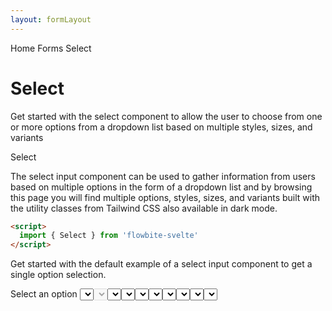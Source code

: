 ```yaml
---
layout: formLayout
---
```


<script>
import { Htwo, ExampleDiv, GitHubSource, CompoDescription, TableProp, TableDefaultRow} from '../../utils'
import { Label, Dropdown, DropdownItem, Select, Breadcrumb, BreadcrumbItem, Badge, CloseButton} from '$lib'
import { ChevronDown } from 'svelte-heros'
import { Us, De, It, Cn } from 'svelte-flag-icons'

import componentProps from '../../props/Select.json'
let items = componentProps.props

let propHeader = ['Name', 'Type', 'Default']
let divClass='w-full relative overflow-x-auto shadow-md sm:rounded-lg py-4'
let theadClass ='text-xs text-gray-700 uppercase bg-gray-50 dark:bg-gray-700 dark:text-white'

let selected;
let selectedArr = ['ca'];

let countries = [
  {value:"us", name: "United States"},
  {value:"ca", name: "Canada"},
  {value:"fr", name: "France"},
]

let states = [
  {value:"CA", name:"California"},
  {value:"TX", name:"Texas"},
  {value:"WH", name:"Washinghton"},
  {value:"FL", name:"Florida"},
  {value:"VG", name:"Virginia"},
  {value:"GE", name:"Georgia"},
  {value:"MI", name:"Michigan"}
]

</script>

<Breadcrumb>
  <BreadcrumbItem href="/" home >Home</BreadcrumbItem>
  <BreadcrumbItem href="/forms/" rel="external">Forms</BreadcrumbItem>
  <BreadcrumbItem>Select</BreadcrumbItem>
</Breadcrumb>

<h1 class="text-3xl w-full dark:text-white pt-8 pb-4">Select</h1>

<CompoDescription>Get started with the select component to allow the user to choose from one or more options from a dropdown list based on multiple styles, sizes, and variants</CompoDescription>

<ExampleDiv>
<GitHubSource href="forms/Select.svelte">Select</GitHubSource>
</ExampleDiv>

The select input component can be used to gather information from users based on multiple options in the form of a dropdown list and by browsing this page you will find multiple options, styles, sizes, and variants built with the utility classes from Tailwind CSS also available in dark mode.

<Htwo label="Setup" />

```html
<script>
  import { Select } from 'flowbite-svelte'
</script>
```

<Htwo label="Select input example" />

Get started with the default example of a select input component to get a single option selection.

<ExampleDiv>
<Label>Select an option
  <Select class="mt-2" items={countries} bind:value={selected} />
</Label>
</ExampleDiv>

```html
<script>
  import { Select} from 'flowbite-svelte'

  let selected;

  let countries = [
    {value:"us", name: "United States"},
    {value:"ca", name: "Canada"},
    {value:"fr", name: "France"},
  ]

</script>


<Label>Select an option
  <Select class="mt-2" items={countries} bind:value={selected} />
</Label>

```
<!--
<Htwo label="Multiple options" />

Apply the multiple attribute to the select component to allow users to select one or more options.

TODO: Select with `multiple` prop and wrapped in component causes issues in Svelte.
TODO: This is similar to the checkbox' `bind:group` issue.

<ExampleDiv>
<Label >Select options
    <Select multiple items={countries} bind:selected={selectedArr}/>
</Label>
</ExampleDiv>

```html
<script>
  let selectedArr = [];
</script>

<Label >Select options
    <Select multiple items={countries} bind:selected={selectedArr} />
</Label>

Selected: {selectedArr}
```
-->

<Htwo label="Disabled state" />

Apply the disable state to the select component to disallow the selection of new options.

<ExampleDiv>
<Label for="select-disabled" class="mb-2">Disabled select</Label>
<Select id="select-disabled" disabled items={countries} placeholder="You can't select anything..." />
</ExampleDiv>

```html
<Label for="select-disabled" class="mb-2">Disabled select</Label>
<Select id="select-disabled" disabled items={countries} placeholder="You can't select anything..." />
```

<Htwo label="Underline select" />

Use the underline style for the select component as an alternative appearance.

<ExampleDiv>
  <Label for="select-underline" class="sr-only">Underline select</Label>
  <Select id="select-underline" underline class="mt-2" items={countries} />
</ExampleDiv>

```html
  <Label for="select-underline" class="sr-only">Underline select</Label>
  <Select id="select-underline" underline class="mt-2" items={countries} />
```

<Htwo label="Select with dropdown" />

Use this example if you want to create a multi-level dropdown and select component combination.

<ExampleDiv>
  <div class="flex">
    <Dropdown>
      <button slot="trigger" id="states-button" data-dropdown-toggle="dropdown-states" class="flex-shrink-0 z-10 inline-flex items-center py-2.5 px-4 text-sm font-medium text-center text-gray-500 bg-gray-100 border border-gray-300 rounded-l-lg hover:bg-gray-200 focus:ring-4 focus:outline-none focus:ring-gray-100 dark:bg-gray-700 dark:hover:bg-gray-600 dark:focus:ring-gray-700 dark:text-white dark:border-gray-600" type="button">
        <Us size="18" class="mr-2"/>
        USA 
        <ChevronDown size="14" class="ml-2"/>
      </button>
      <DropdownItem class="flex items-center">
        <Us size="16" class="mr-2"/>
        United States
      </DropdownItem>
      <DropdownItem class="flex items-center">
        <De size="16" class="mr-2"/>
        Germany
      </DropdownItem>
      <DropdownItem class="flex items-center">
        <It size="16" class="mr-2"/>
        Italy
      </DropdownItem>
      <DropdownItem class="flex items-center">
        <Cn size="16" class="mr-2"/>
        China
      </DropdownItem>
    </Dropdown>
    <Select items={states} placeholder="Choose the state" class="!rounded-l-none"/>
  </div>
</ExampleDiv>

```html
<script>
import { Us, De, It, Cn } from 'svelte-flag-icons'
</script>

<div class="flex">
    <Dropdown>
      <button slot="trigger" id="states-button" data-dropdown-toggle="dropdown-states" class="flex-shrink-0 z-10 inline-flex items-center py-2.5 px-4 text-sm font-medium text-center text-gray-500 bg-gray-100 border border-gray-300 rounded-l-lg hover:bg-gray-200 focus:ring-4 focus:outline-none focus:ring-gray-100 dark:bg-gray-700 dark:hover:bg-gray-600 dark:focus:ring-gray-700 dark:text-white dark:border-gray-600" type="button">
        <Us size="18" class="mr-2"/>
        USA 
        <ChevronDown size="14" class="ml-2"/>
      </button>
      <DropdownItem class="flex items-center">
        <Us size="16" class="mr-2"/>
        United States
      </DropdownItem>
      <DropdownItem class="flex items-center">
        <De size="16" class="mr-2"/>
        Germany
      </DropdownItem>
      <DropdownItem class="flex items-center">
        <It size="16" class="mr-2"/>
        Italy
      </DropdownItem>
      <DropdownItem class="flex items-center">
        <Cn size="16" class="mr-2"/>
        China
      </DropdownItem>
    </Dropdown>
    <Select items={states} placeholder="Choose the state" class="!rounded-l-none"/>
  </div>
```

<Htwo label="Sizes" />

Get started with the small, default, and large sizes for the select component from the example below.

<ExampleDiv>
  <Label for="select-sm" class="mb-2">Small select</Label>
  <Select id="select-sm" size="sm" items={countries} class="mb-6"/>
  <Label for="select-md" class="mb-2">Default select</Label>
  <Select id="select-md" size="md" items={countries} class="mb-6"/>
  <Label for="select-lg" class="mb-2">Large select</Label>
  <Select id="select-lg" size="lg" items={countries} class="mb-6"/>
  <p class="my-6">  </p>
  <Label for="select-sm" class="sr-only">Underline small select</Label>
  <Select id="select-sm" underline size="sm" items={countries} class="mb-6"/>
  <Label for="select-md" class="sr-only">Underline default select</Label>
  <Select id="select-md" underline size="md" items={countries} class="mb-6"/>
  <Label for="select-lg" class="sr-only">Underline large select</Label>
  <Select id="select-lg" underline size="lg" items={countries} class="mb-6"/>
</ExampleDiv>

```html
<Label for="select-sm" class="mb-2">Small select</Label>
<Select id="select-sm" size="sm" items={countries} class="mb-6"/>
<Label for="select-md" class="mb-2">Default select</Label>
<Select id="select-md" size="md" items={countries} class="mb-6"/>
<Label for="select-lg" class="mb-2">Large select</Label>
<Select id="select-lg" size="lg" items={countries} class="mb-6"/>
<p class="my-6"></p>
<Label for="select-sm" class="sr-only">Underline small select</Label>
<Select id="select-sm" underline size="sm" items={countries} class="mb-6"/>
<Label for="select-md" class="sr-only">Underline default select</Label>
<Select id="select-md" underline size="md" items={countries} class="mb-6"/>
<Label for="select-lg" class="sr-only">Underline large select</Label>
<Select id="select-lg" underline size="lg" items={countries} class="mb-6"/>
```

<Htwo label="Props" />

The component has the following props, type, and default values. See <a href="/pages/types">types page</a> for type information.

<TableProp header={propHeader} {divClass} {theadClass}>
  <TableDefaultRow {items} rowState='hover' />
</TableProp>

<Htwo label="Forwarded Events" />

<div class="flex flex-wrap gap-2">
<Badge large={true}>on:change</Badge>
<Badge large={true}>on:input</Badge>
</div>
